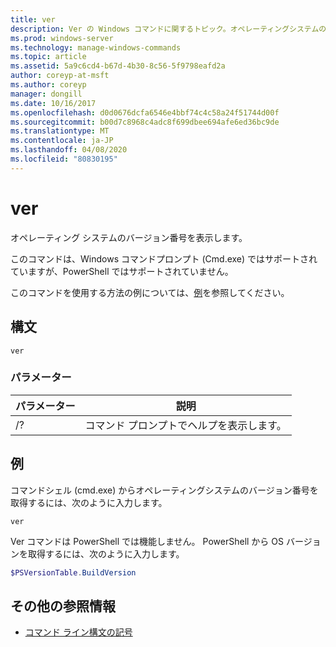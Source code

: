 ```yaml
---
title: ver
description: Ver の Windows コマンドに関するトピック。オペレーティングシステムのバージョン番号が表示されます。
ms.prod: windows-server
ms.technology: manage-windows-commands
ms.topic: article
ms.assetid: 5a9c6cd4-b67d-4b30-8c56-5f9798eafd2a
author: coreyp-at-msft
ms.author: coreyp
manager: dongill
ms.date: 10/16/2017
ms.openlocfilehash: d0d0676dcfa6546e4bbf74c4c58a24f51744d00f
ms.sourcegitcommit: b00d7c8968c4adc8f699dbee694afe6ed36bc9de
ms.translationtype: MT
ms.contentlocale: ja-JP
ms.lasthandoff: 04/08/2020
ms.locfileid: "80830195"
---
```

# <a name="ver"></a>ver



オペレーティング システムのバージョン番号を表示します。

このコマンドは、Windows コマンドプロンプト (Cmd.exe) ではサポートされていますが、PowerShell ではサポートされていません。

このコマンドを使用する方法の例については、[例](#BKMK_examples)を参照してください。

## <a name="syntax"></a>構文

```
ver
```

### <a name="parameters"></a>パラメーター

|パラメーター|説明|
|---------|-----------|
|/?|コマンド プロンプトでヘルプを表示します。|

## <a name="examples"></a><a name=BKMK_examples></a>例

コマンドシェル (cmd.exe) からオペレーティングシステムのバージョン番号を取得するには、次のように入力します。

```
ver
```

Ver コマンドは PowerShell では機能しません。 PowerShell から OS バージョンを取得するには、次のように入力します。

```powershell
$PSVersionTable.BuildVersion
````


## <a name="additional-references"></a>その他の参照情報

- [コマンド ライン構文の記号](command-line-syntax-key.md)
